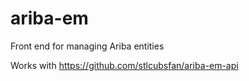 # ariba-em
Front end for managing Ariba entities

Works with https://github.com/stlcubsfan/ariba-em-api
